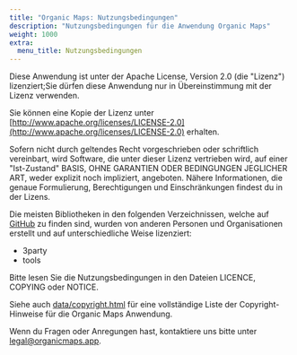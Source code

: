 ```yaml
---
title: "Organic Maps: Nutzungsbedingungen"
description: "Nutzungsbedingungen für die Anwendung Organic Maps"
weight: 1000
extra:
  menu_title: Nutzungsbedingungen
---
```


Diese Anwendung ist unter der Apache License, Version 2.0 (die "Lizenz") lizenziert;Sie dürfen diese Anwendung nur in Übereinstimmung mit der Lizenz verwenden.

Sie können eine Kopie der Lizenz unter [http://www.apache.org/licenses/LICENSE-2.0](http://www.apache.org/licenses/LICENSE-2.0) erhalten.

Sofern nicht durch geltendes Recht vorgeschrieben oder schriftlich vereinbart, wird Software, die unter dieser Lizenz vertrieben wird, auf einer "Ist-Zustand" BASIS, OHNE GARANTIEN ODER BEDINGUNGEN JEGLICHER ART, weder explizit noch impliziert, angeboten. Nähere Informationen, die genaue Formulierung, Berechtigungen und Einschränkungen findest du in der Lizens.

Die meisten Bibliotheken in den folgenden Verzeichnissen, welche auf [GitHub](https://github.com/organicmaps/organicmaps) zu finden sind, wurden von anderen Personen und Organisationen erstellt und auf unterschiedliche Weise lizenziert:

- 3party
- tools

Bitte lesen Sie die Nutzungsbedingungen in den Dateien LICENCE, COPYING oder NOTICE.

Siehe auch [data/copyright.html](https://github.com/organicmaps/organicmaps/blob/master/data/copyright.html) für eine vollständige Liste der Copyright-Hinweise für die Organic Maps Anwendung.

Wenn du Fragen oder Anregungen hast, kontaktiere uns bitte unter [legal@organicmaps.app](mailto:legal@organicmaps.app).
